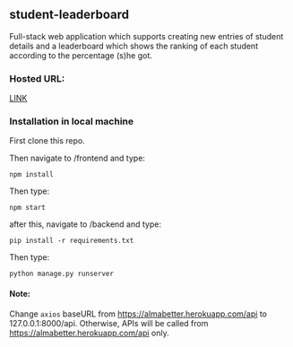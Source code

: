 ## student-leaderboard
Full-stack web application which supports creating new entries of student details and a leaderboard which shows the ranking of each student according to the percentage (s)he got.

### Hosted URL:
[LINK](https://almabetter.herokuapp.com/)

### Installation in local machine
First clone this repo.

Then navigate to /frontend and type:
```
npm install
```

Then type:
```
npm start
```

after this, navigate to /backend and type:
```
pip install -r requirements.txt
```

Then type:
```
python manage.py runserver
```

#### Note:
Change ```axios``` baseURL from https://almabetter.herokuapp.com/api to 127.0.0.1:8000/api. Otherwise, APIs will be called from https://almabetter.herokuapp.com/api only.

